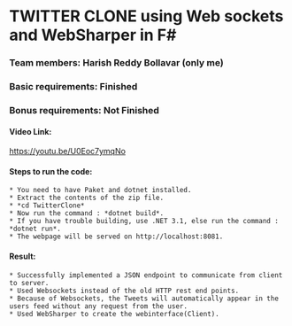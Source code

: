 # TWITTER CLONE using Web sockets and WebSharper in F#

### Team members: Harish Reddy Bollavar (only me)

### Basic requirements: Finished

### Bonus requirements: Not Finished

#### Video Link:

https://youtu.be/U0Eoc7ymqNo

#### Steps to run the code:

    * You need to have Paket and dotnet installed.
    * Extract the contents of the zip file.
    * *cd TwitterClone*
    * Now run the command : *dotnet build*.
    * If you have trouble building, use .NET 3.1, else run the command : *dotnet run*.
    * The webpage will be served on http://localhost:8081.

#### Result:

    * Successfully implemented a JSON endpoint to communicate from client to server.
    * Used Websockets instead of the old HTTP rest end points.
    * Because of Websockets, the Tweets will automatically appear in the users feed without any request from the user.
    * Used WebSharper to create the webinterface(Client).
